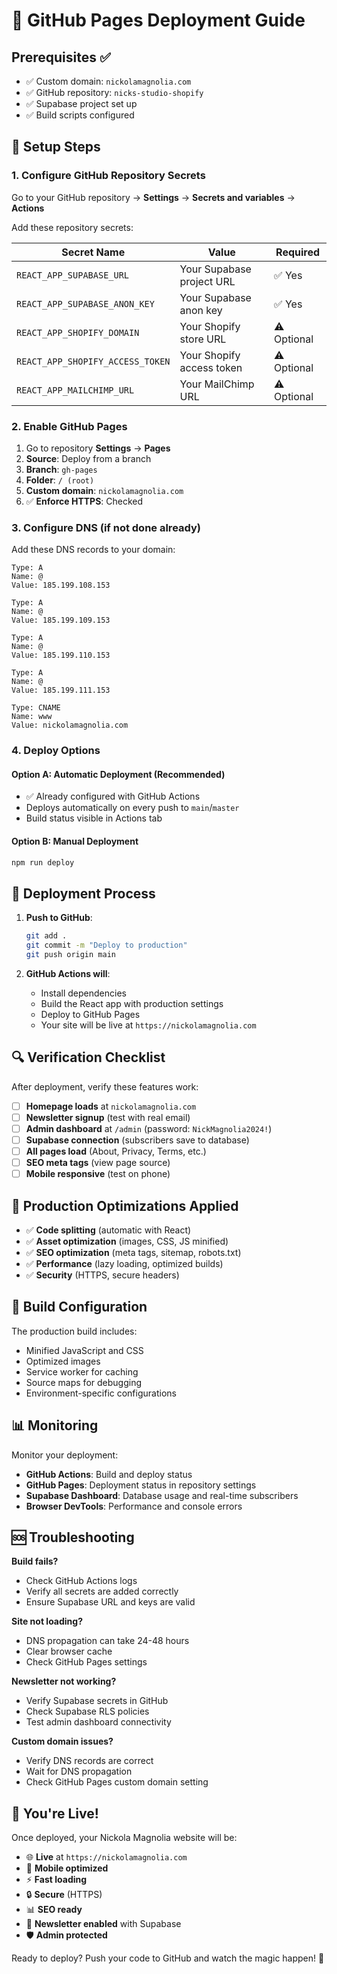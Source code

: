# 🚀 GitHub Pages Deployment Guide

## Prerequisites ✅
- ✅ Custom domain: `nickolamagnolia.com` 
- ✅ GitHub repository: `nicks-studio-shopify`
- ✅ Supabase project set up
- ✅ Build scripts configured

## 🔧 Setup Steps

### 1. Configure GitHub Repository Secrets
Go to your GitHub repository → **Settings** → **Secrets and variables** → **Actions**

Add these repository secrets:

| Secret Name | Value | Required |
|-------------|-------|----------|
| `REACT_APP_SUPABASE_URL` | Your Supabase project URL | ✅ Yes |
| `REACT_APP_SUPABASE_ANON_KEY` | Your Supabase anon key | ✅ Yes |
| `REACT_APP_SHOPIFY_DOMAIN` | Your Shopify store URL | ⚠️ Optional |
| `REACT_APP_SHOPIFY_ACCESS_TOKEN` | Your Shopify access token | ⚠️ Optional |
| `REACT_APP_MAILCHIMP_URL` | Your MailChimp URL | ⚠️ Optional |

### 2. Enable GitHub Pages
1. Go to repository **Settings** → **Pages**
2. **Source**: Deploy from a branch
3. **Branch**: `gh-pages` 
4. **Folder**: `/ (root)`
5. **Custom domain**: `nickolamagnolia.com`
6. ✅ **Enforce HTTPS**: Checked

### 3. Configure DNS (if not done already)
Add these DNS records to your domain:

```
Type: A
Name: @
Value: 185.199.108.153

Type: A  
Name: @
Value: 185.199.109.153

Type: A
Name: @
Value: 185.199.110.153

Type: A
Name: @
Value: 185.199.111.153

Type: CNAME
Name: www
Value: nickolamagnolia.com
```

### 4. Deploy Options

#### Option A: Automatic Deployment (Recommended)
- ✅ Already configured with GitHub Actions
- Deploys automatically on every push to `main`/`master`
- Build status visible in Actions tab

#### Option B: Manual Deployment
```bash
npm run deploy
```

## 🎯 Deployment Process

1. **Push to GitHub**:
   ```bash
   git add .
   git commit -m "Deploy to production"
   git push origin main
   ```

2. **GitHub Actions will**:
   - Install dependencies
   - Build the React app with production settings
   - Deploy to GitHub Pages
   - Your site will be live at `https://nickolamagnolia.com`

## 🔍 Verification Checklist

After deployment, verify these features work:

- [ ] **Homepage loads** at `nickolamagnolia.com`
- [ ] **Newsletter signup** (test with real email)
- [ ] **Admin dashboard** at `/admin` (password: `NickMagnolia2024!`)
- [ ] **Supabase connection** (subscribers save to database)
- [ ] **All pages load** (About, Privacy, Terms, etc.)
- [ ] **SEO meta tags** (view page source)
- [ ] **Mobile responsive** (test on phone)

## 🎨 Production Optimizations Applied

- ✅ **Code splitting** (automatic with React)
- ✅ **Asset optimization** (images, CSS, JS minified)
- ✅ **SEO optimization** (meta tags, sitemap, robots.txt)
- ✅ **Performance** (lazy loading, optimized builds)
- ✅ **Security** (HTTPS, secure headers)

## 🔧 Build Configuration

The production build includes:
- Minified JavaScript and CSS
- Optimized images
- Service worker for caching
- Source maps for debugging
- Environment-specific configurations

## 📊 Monitoring

Monitor your deployment:
- **GitHub Actions**: Build and deploy status
- **GitHub Pages**: Deployment status in repository settings
- **Supabase Dashboard**: Database usage and real-time subscribers
- **Browser DevTools**: Performance and console errors

## 🆘 Troubleshooting

**Build fails?**
- Check GitHub Actions logs
- Verify all secrets are added correctly
- Ensure Supabase URL and keys are valid

**Site not loading?**
- DNS propagation can take 24-48 hours
- Clear browser cache
- Check GitHub Pages settings

**Newsletter not working?**
- Verify Supabase secrets in GitHub
- Check Supabase RLS policies
- Test admin dashboard connectivity

**Custom domain issues?**
- Verify DNS records are correct
- Wait for DNS propagation
- Check GitHub Pages custom domain setting

## 🎉 You're Live!

Once deployed, your Nickola Magnolia website will be:
- 🌐 **Live** at `https://nickolamagnolia.com`
- 📱 **Mobile optimized**
- ⚡ **Fast loading** 
- 🔒 **Secure** (HTTPS)
- 📊 **SEO ready**
- 📧 **Newsletter enabled** with Supabase
- 🛡️ **Admin protected**

Ready to deploy? Push your code to GitHub and watch the magic happen! 🚀
